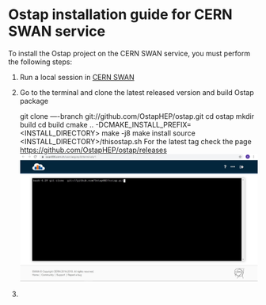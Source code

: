 Ostap installation guide for CERN SWAN service
==============================================
To install the Ostap project on the CERN SWAN service, you must perform the following steps:

1. Run a local session in [CERN SWAN](http://swan.cern.ch/)
2. Go to the terminal and clone the latest released version and build Ostap package
    
    git clone —-branch git://github.com/OstapHEP/ostap.git
    cd ostap
    mkdir build
    cd build
    cmake .. -DCMAKE_INSTALL_PREFIX=<INSTALL_DIRECTORY>
    make -j8
    make install
    source <INSTALL_DIRECTORY>/thisostap.sh 
For the latest tag check the page https://github.com/OstapHEP/ostap/releases
![Image Terminal](https://github.com/Pro100Tema/SWAN_Image/blob/master/terminal.jpg)

3.
